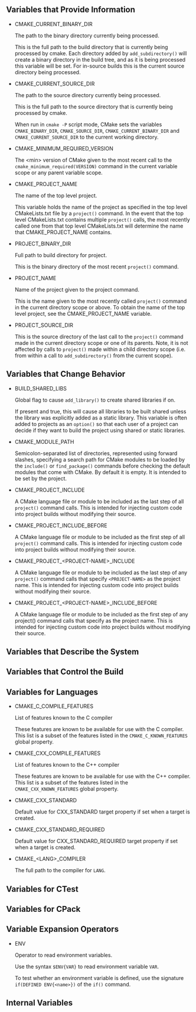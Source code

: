 ## Variables that Provide Information

- CMAKE_CURRENT_BINARY_DIR

    The path to the binary directory currently being processed.

    This is the full path to the build directory that is currently being processed by cmake. Each directory added by `add_subdirectory()` will create a binary directory in the build tree, and as it is being processed this variable will be set. For in-source builds this is the current source directory being processed.

- CMAKE_CURRENT_SOURCE_DIR

    The path to the source directory currently being processed.

    This is the full path to the source directory that is currently being processed by cmake.

    When run in `cmake -P` script mode, CMake sets the variables `CMAKE_BINARY_DIR`, `CMAKE_SOURCE_DIR`, `CMAKE_CURRENT_BINARY_DIR` and `CMAKE_CURRENT_SOURCE_DIR` to the current working directory.

- CMAKE_MINIMUM_REQUIRED_VERSION

    The \<min\> version of CMake given to the most recent call to the `cmake_minimum_required(VERSION)` command in the current variable scope or any parent variable scope.

- CMAKE_PROJECT_NAME

    The name of the top level project.

    This variable holds the name of the project as specified in the top level CMakeLists.txt file by a `project()` command. In the event that the top level CMakeLists.txt contains multiple `project()` calls, the most recently called one from that top level CMakeLists.txt will determine the name that CMAKE_PROJECT_NAME contains.

- PROJECT_BINARY_DIR

    Full path to build directory for project.

    This is the binary directory of the most recent `project()` command.

- PROJECT_NAME

    Name of the project given to the project command.

    This is the name given to the most recently called `project()` command in the current directory scope or above. To obtain the name of the top level project, see the CMAKE_PROJECT_NAME variable.

-  PROJECT_SOURCE_DIR

    This is the source directory of the last call to the `project()` command made in the current directory scope or one of its parents. Note, it is not affected by calls to `project()` made within a child directory scope (i.e. from within a call to `add_subdirectory()` from the current scope).

## Variables that Change Behavior

- BUILD_SHARED_LIBS

    Global flag to cause `add_library()` to create shared libraries if on.

    If present and true, this will cause all libraries to be built shared unless the library was explicitly added as a static library. This variable is often added to projects as an `option()` so that each user of a project can decide if they want to build the project using shared or static libraries.

- CMAKE_MODULE_PATH

    Semicolon-separated list of directories, represented using forward slashes, specifying a search path for CMake modules to be loaded by the `include()` or `find_package()` commands before checking the default modules that come with CMake. By default it is empty. It is intended to be set by the project.

- CMAKE_PROJECT_INCLUDE

    A CMake language file or module to be included as the last step of all `project()` command calls. This is intended for injecting custom code into project builds without modifying their source.

- CMAKE_PROJECT_INCLUDE_BEFORE

    A CMake language file or module to be included as the first step of all `project()` command calls. This is intended for injecting custom code into project builds without modifying their source.

- CMAKE_PROJECT_\<PROJECT-NAME\>_INCLUDE

    A CMake language file or module to be included as the last step of any `project()` command calls that specify `<PROJECT-NAME>` as the project name. This is intended for injecting custom code into project builds without modifying their source.

- CMAKE_PROJECT_\<PROJECT-NAME\>_INCLUDE_BEFORE

    A CMake language file or module to be included as the first step of any project() command calls that specify <PROJECT-NAME> as the project name. This is intended for injecting custom code into project builds without modifying their source.

## Variables that Describe the System

## Variables that Control the Build

## Variables for Languages

- CMAKE_C_COMPILE_FEATURES

    List of features known to the C compiler

    These features are known to be available for use with the C compiler. This list is a subset of the features listed in the `CMAKE_C_KNOWN_FEATURES` global property.

- CMAKE_CXX_COMPILE_FEATURES

    List of features known to the C++ compiler

    These features are known to be available for use with the C++ compiler. This list is a subset of the features listed in the `CMAKE_CXX_KNOWN_FEATURES` global property.

- CMAKE_CXX_STANDARD

    Default value for CXX_STANDARD target property if set when a target is created.

- CMAKE_CXX_STANDARD_REQUIRED

    Default value for CXX_STANDARD_REQUIRED target property if set when a target is created.

- CMAKE_\<LANG\>_COMPILER

    The full path to the compiler for `LANG`.

## Variables for CTest

## Variables for CPack

## Variable Expansion Operators

- ENV

    Operator to read environment variables.

    Use the syntax `$ENV{VAR}` to read environment variable `VAR`.

    To test whether an environment variable is defined, use the signature `if(DEFINED ENV{<name>})` of the `if()` command.

## Internal Variables
